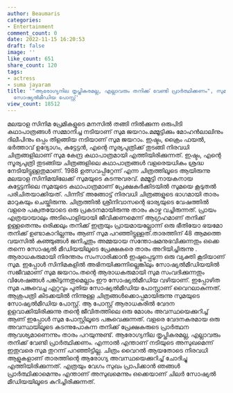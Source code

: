 ```yaml
---
author: Beaumaris
categories:
- Entertainment
comment_count: 0
date: 2022-11-15 16:20:53
draft: false
image: ''
like_count: 651
share_count: 120
tags:
- actress
- suma jayaram
title: '"ആരോഗ്യനില തൃപ്തികരമല്ല, എല്ലാവരും തനിക്ക് വേണ്ടി പ്രാർത്ഥിക്കണം", സുമ ജയറാമിന്റെ
  സോഷ്യൽമീഡിയ പോസ്റ്റ്'
view_count: 18512
---
```


മലയാള സിനിമ പ്രേമികളുടെ മനസിൽ തങ്ങി നിൽക്കുന്ന ഒരുപിടി കഥാപാത്രങ്ങൾ സമ്മാനിച്ച നടിയാണ് സുമ ജയറാം.മമ്മൂട്ടിക്കും മോഹൻലാലിനും ദിലീപിനും ഒപ്പം തിളങ്ങിയ നടിയാണ് സുമ ജയറാം. ഇഷ്ടം, ക്രൈം ഫയൽ, ഭർത്താവ് ഉദ്യോഗം, കുട്ടേട്ടൻ, എന്റെ സൂര്യപുത്രിക്ക് തുടങ്ങി നിരവധി ചിത്രങ്ങളിലാണ് സുമ കേന്ദ്ര കഥാപാത്രമായി എത്തിയിരിക്കുന്നത്. ഇഷ്ടം, എന്റെ സൂര്യപുത്രി തുടങ്ങിയ ചിത്രങ്ങളിലെ കഥാപാത്രങ്ങൾ വളരെയധികം ശ്രദ്ധ നേടിയിട്ടുള്ളതുമാണ്. 1988 ഉത്സവപ്പിറ്റേന്ന് എന്ന ചിത്രത്തിലൂടെ ആയിരുന്നു മലയാള സിനിമയിലേക്ക് സുമയുടെ കടന്നുവരവ്. മമ്മൂട്ടി നായകനായ കുട്ടേട്ടനിലെ സുമയുടെ കഥാപാത്രമാണ് പ്രേക്ഷകർക്കിടയിൽ സുമയെ കൂടുതൽ പരിചിതയാക്കിയത്. പിന്നീട് അങ്ങോട്ട് നിരവധി ചിത്രങ്ങളുടെ ഭാഗമായി താരം മാറുകയും ചെയ്തിരുന്നു. ചിത്രത്തിൽ ശ്രീനിവാസന്റെ ഭാര്യയുടെ വേഷത്തിൽ വളരെ പക്വതയോടെ ഒരു പ്രകടനമായിരുന്നു താരം കാഴ്ച വച്ചിരുന്നത്. പ്രായം എത്രയായാലും അടിപൊളിയായി ജീവിക്കണമെന്ന് ആഗ്രഹമാണ് തനിക്ക് ഉള്ളതെന്നും ഒരിക്കലും തനിക്ക് ഇത്രയും പ്രായമായല്ലോന്ന് ഒരു ഭീതിയോ ഭയമോ തനിക്ക് ഉണ്ടാകാറില്ലന്നും ആണ് സുമ പറഞ്ഞിട്ടുള്ളത്.താരത്തിന് 48 ആമത്തെ വയസിൽ കുഞ്ഞുങ്ങൾ ജനിച്ചതും അമ്മയായ സന്തോഷമനുഭവിക്കുന്നതും ഒക്കെ തന്നെ സോഷ്യൽ മീഡിയയിലൂടെ പ്രേക്ഷകരെ താരം അറിയിച്ചിരുന്നു . ആരാധകരുമായി നിരന്തരം സംസാരിക്കാൻ ഇഷ്ടപ്പെടുന്ന ഒരു വ്യക്തി കൂടിയാണ് സുമ. ഇപ്പോൾ സിനിമകളിൽ അഭിനയിക്കുന്നില്ലെങ്കിലും സോഷ്യൽമീഡിയയിൽ സജീവമാണ് സുമ ജയറാം.തന്റെ ആരാധകരുമായി സുമ സംവദിക്കുന്നതും വിശേഷങ്ങൾ പങ്കിടുന്നതുമെല്ലാം ഈ സോഷ്യൽ‌മീഡിയ വഴിയാണ്. ഇപ്പോഴിത സുമ പങ്കുവെച്ച ഏറ്റവും പുതിയ സോഷ്യൽമീഡിയ പോസ്റ്റാണ് വൈറലാകുന്നത്. ആശുപത്രി കിടക്കയിൽ നിന്നുള്ള ചിത്രങ്ങൾക്കൊപ്പമായിരുന്നു സുമയുടെ സോഷ്യൽമീഡിയ പോസ്റ്റ്. ആ പോസ്റ്റ് ആരാധകരിൽ വേദന ഉളവാക്കിയിരിക്കുന്നു തന്റെ ജീവിതത്തിലെ ഒരു മോശം അവസ്ഥയെക്കുറിച്ച് ആണ് ഇപ്പോൾ സുമ പോസ്റ്റിലൂടെ പങ്കുവെക്കുന്നത്. വളരെ വേദനകരമായ ഒരു അവസ്ഥയിലൂടെ കടന്നുപോകുന്ന തനിക്ക് പ്രേക്ഷകരുടെ പ്രാർത്ഥന ആവശ്യമാണെന്നും താരം പറയുന്നുണ്ട്. ആരോഗ്യനില തൃപ്തികരമല്ല, എല്ലാവരും തനിക്ക് വേണ്ടി പ്രാർത്ഥിക്കണം. എന്നാൽ എന്താണ് നടിയുടെ അസുഖമെന്ന് ഇതുവരെ സുമ തുറന്ന് പറഞ്ഞിട്ടില്ല. ചിത്രം വൈറൽ ആയതോടെ നിരവധി ആളുകളാണ് താരത്തിന്റെ ആരോഗ്യ അവസ്ഥയെക്കുറിച്ച് ചോദിച്ചു എത്തിയിരിക്കുന്നത്. എത്രയും വേഗം സുഖം പ്രാപിക്കാൻ ഞങ്ങൾ പ്രാർത്ഥിക്കാമെന്നും എന്താണ് അസുഖമെന്നും ഒക്കെയാണ് ചിലർ സോഷ്യൽ മീഡിയയിലൂടെ കുറിച്ചിരിക്കുന്നത്.